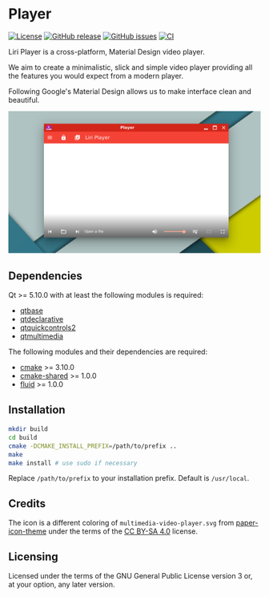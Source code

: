 <!--
SPDX-FileCopyrightText: 2020 Pier Luigi Fiorini <pierluigi.fiorini@gmail.com>

SPDX-License-Identifier: CC0-1.0
-->

Player
======

[![License](https://img.shields.io/badge/license-GPLv3.0-blue.svg)](https://www.gnu.org/licenses/gpl-3.0.html)
[![GitHub release](https://img.shields.io/github/release/lirios/player.svg)](https://github.com/lirios/player)
[![GitHub issues](https://img.shields.io/github/issues/lirios/player.svg)](https://github.com/lirios/player/issues)
[![CI](https://github.com/lirios/player/workflows/CI/badge.svg?branch=develop&event=push)](https://github.com/lirios/player/actions?query=workflow%3ACI)

Liri Player is a cross-platform, Material Design video player.

We aim to create a minimalistic, slick and simple video player
providing all the features you would expect from a modern player.

Following Google's Material Design allows us to make interface
clean and beautiful.

![Screenshot](https://raw.githubusercontent.com/lirios/player/develop/data/appdata/player1.png)

## Dependencies

Qt >= 5.10.0 with at least the following modules is required:

 * [qtbase](http://code.qt.io/cgit/qt/qtbase.git)
 * [qtdeclarative](http://code.qt.io/cgit/qt/qtdeclarative.git)
 * [qtquickcontrols2](http://code.qt.io/cgit/qt/qtquickcontrols2.git)
 * [qtmultimedia](http://code.qt.io/cgit/qt/qtmultimedia.git)

The following modules and their dependencies are required:

 * [cmake](https://gitlab.kitware.com/cmake/cmake) >= 3.10.0
 * [cmake-shared](https://github.com/lirios/cmake-shared.git) >= 1.0.0
 * [fluid](https://github.com/lirios/fluid) >= 1.0.0

## Installation

```sh
mkdir build
cd build
cmake -DCMAKE_INSTALL_PREFIX=/path/to/prefix ..
make
make install # use sudo if necessary
```

Replace `/path/to/prefix` to your installation prefix.
Default is `/usr/local`.

## Credits

The icon is a different coloring of `multimedia-video-player.svg` from
[paper-icon-theme](https://github.com/snwh/paper-icon-theme) under the
terms of the [CC BY-SA 4.0](https://creativecommons.org/licenses/by-sa/4.0/)
license.

## Licensing

Licensed under the terms of the GNU General Public License version 3 or,
at your option, any later version.
